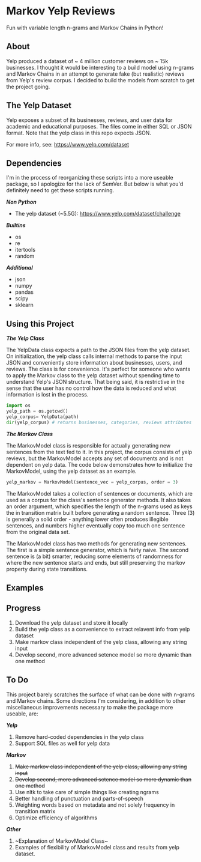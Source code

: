 # Markov Yelp Reviews

Fun with variable length n-grams and Markov Chains in Python!

## About

Yelp produced a dataset of ~ 4 million customer reviews on ~ 15k businesses. I thought it would be interesting to a build model using n-grams and Markov Chains in an attempt to generate fake (but realistic) reviews from Yelp's review corpus. I decided to build the models from scratch to get the project going.

## The Yelp Dataset 

Yelp exposes a subset of its businesses, reviews, and user data for academic and educational purposes. The files come in either SQL or JSON format. Note that the yelp class in this repo expects JSON.

For more info, see: https://www.yelp.com/dataset

## Dependencies

I'm in the process of reorganizing these scripts into a more useable package, so I apologize for the lack of SemVer. But below is what you'd definitely need to get these scripts running.

<div><b><em>Non Python</em></b></div>

* The yelp dataset (~5.5G): https://www.yelp.com/dataset/challenge

<div><b><em>Builtins</em></b></div>

* os
* re
* itertools
* random

<div><b><em>Additional</em></b></div>

* json
* numpy
* pandas
* scipy
* sklearn

## Using this Project

<div><em><b>The Yelp Class</b></em></div>

The YelpData class expects a path to the JSON files from the yelp dataset. On initialization, the yelp class calls internal methods to parse the input JSON and conveniently store information about businesses, users, and reviews. The class is for convenience. It's perfect for someone who wants to apply the Markov class to the yelp dataset without spending time to understand Yelp's JSON structure. That being said, it is restrictive in the sense that the user has no control how the data is reduced and what information is lost in the process.

```python
import os
yelp_path = os.getcwd()
yelp_corpus= YelpData(path)
dir(yelp_corpus) # returns businesses, categories, reviews attributes
```

<div><em><b>The Markov Class</b></em></div>

The MarkovModel class is responsible for actually generating new sentences from the text fed to it. In this project, the corpus consists of yelp reviews, but the MarkovModel accepts any set of documents and is not dependent on yelp data. The code below demonstrates how to initialize the MarkovModel, using the yelp dataset as an example.

```python
yelp_markov = MarkovModel(sentence_vec = yelp_corpus, order = 3)
```

The MarkovModel takes a collection of sentences or documents, which are used as a corpus for the class's sentence generator methods. It also takes an order argument, which specifies the length of the n-grams used as keys the in transition matrix built before generating a random sentence. Three (3) is generally a solid order - anything lower often produces illegible sentences, and numbers higher eventually copy too much one sentence from the original data set.

The MarkovModel class has two methods for generating new sentences. The first is a simple sentence generator, which is fairly naive. The second sentence is (a bit) smarter, reducing some elements of randomness for where the new sentence starts and ends, but still preserving the markov property during state transitions.

## Examples


## Progress

1. Download the yelp dataset and store it locally
2. Build the yelp class as a convenience to extract relavent info from yelp dataset
3. Make markov class independent of the yelp class, allowing any string input
4. Develop second, more advanced setence model so more dynamic than one method

## To Do

This project barely scratches the surface of what can be done with n-grams and Markov chains.  Some directions I'm considering, in addition to other miscellaneous improvements necessary to make the package more useable, are: 

<div><em><b>Yelp</b></em></div>

1. Remove hard-coded dependencies in the yelp class
2. Support SQL files as well for yelp data

<div><em><b>Markov</b></em></div>

1. ~~Make markov class independent of the yelp class, allowing any string input~~
2. ~~Develop second, more advanced setence model so more dynamic than one method~~
3. Use nltk to take care of simple things like creating ngrams
4. Better handling of punctuation and parts-of-speech
5. Weighting words based on metadata and not solely frequency in transition matrix
6. Optimize efficiency of algorithms

<div><em><b>Other</b></em></div>

1. ~Explanation of MarkovModel Class~
2. Examples of flexibility of MarkovModel class and results from yelp dataset.